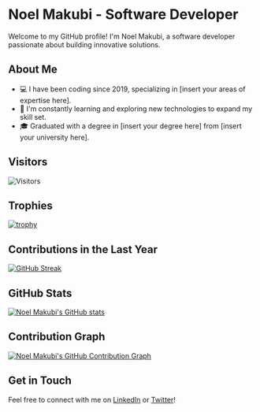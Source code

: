 
# Noel Makubi - Software Developer

Welcome to my GitHub profile! I'm Noel Makubi, a software developer passionate about building innovative solutions.

## About Me

- 💻 I have been coding since 2019, specializing in [insert your areas of expertise here].
- 🌱 I'm constantly learning and exploring new technologies to expand my skill set.
- 🎓 Graduated with a degree in [insert your degree here] from [insert your university here].

## Visitors

![Visitors](https://visitor-badge.laobi.icu/badge?page_id=noelmakubi)

## Trophies

[![trophy](https://github-profile-trophy.vercel.app/?username=noelmakubi&theme=darkhub)](https://github.com/noelmakubi)

## Contributions in the Last Year

[![GitHub Streak](https://github-readme-streak-stats.herokuapp.com/?user=noelmakubi&theme=dark)](https://git.io/streak-stats)

## GitHub Stats

[![Noel Makubi's GitHub stats](https://github-readme-stats.vercel.app/api?username=noelmakubi&show_icons=true&theme=dark)](https://github.com/noelmakubi)

## Contribution Graph

[![Noel Makubi's GitHub Contribution Graph](https://activity-graph.herokuapp.com/graph?username=noelmakubi&theme=github&hide_border=true)](https://github.com/noelmakubi)


## Get in Touch
Feel free to connect with me on [LinkedIn](https://www.linkedin.com/in/your-linkedin-profile/) or [Twitter](https://twitter.com/your-twitter-handle)!

